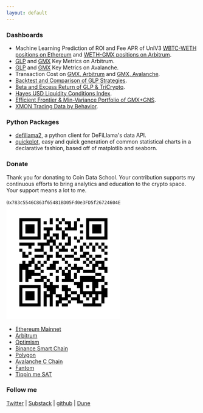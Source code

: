 ```yaml
---
layout: default
---
```


### Dashboards

* Machine Learning Prediction of ROI and Fee APR of UniV3 [WBTC-WETH positions on Ethereum](https://coindataschool-univ3-roi-prediction-wbtc-weth-main-oufzxi.streamlit.app/) and [WETH-GMX positions on Arbitrum](https://coindataschool-univ3-roi-prediction-weth-gmx-main-ponc95.streamlit.app/).
* [GLP](https://dune.com/coindataschool/glp-arbitrum) and [GMX](https://dune.com/coindataschool/gmx-arbitrum) Key Metrics on Arbitrum.
* [GLP](https://dune.com/coindataschool/glp-avalanche) and [GMX](https://dune.com/coindataschool/gmx-avalanche) Key Metrics on Avalanche.
* Transaction Cost on [GMX, Arbitrum](https://dune.com/coindataschool/cost-of-transactions-on-gmx-arbitrum) and [GMX, Avalanche](https://dune.com/coindataschool/cost-of-transactions-on-gmx-avalanche).
* [Backtest and Comparison of GLP Strategies](https://coindataschool-glp-strats-comp-dashboard-main-vimp75.streamlitapp.com/).
* [Beta and Excess Return of GLP & TriCrypto](https://coindataschool-beta-sharpe-ret-dashboard-main-5rm56h.streamlitapp.com/).
* [Hayes USD Liquidity Conditions Index](https://coindataschool-husdlci-main-pfjljd.streamlit.app/).
* [Efficient Frontier & Min-Variance Portfolio of GMX+GNS](https://coindataschool-minvar-portfolio-dashbord-main-w2wjqa.streamlit.app/).
* [XMON Trading Data by Behavior](https://dune.com/coindataschool/xmon-sudoswap).

### Python Packages

* [defillama2](https://github.com/coindataschool/defillama2), a python client for DeFiLlama's data API.
* [quickplot](https://github.com/coindataschool/quickplot), easy and quick generation of common statistical charts in a declarative fashion, based off of matplotlib and seaborn.

### Donate

Thank you for donating to Coin Data School. Your contribution supports my continuous efforts to bring analytics and education to the crypto space. Your support means a lot to me.

`0x783c5546C863f65481BD05Fd0e3FD5f26724604E`
![](assets/CDS-ETH-QR-CODE.png)

- [Ethereum Mainnet](https://etherscan.io/address/0x783c5546c863f65481bd05fd0e3fd5f26724604e)
- [Arbitrum](https://arbiscan.io/address/0x783c5546c863f65481bd05fd0e3fd5f26724604e)
- [Optimism](https://optimistic.etherscan.io/address/0x783c5546c863f65481bd05fd0e3fd5f26724604e)
- [Binance Smart Chain](https://bscscan.com/address/0x783c5546c863f65481bd05fd0e3fd5f26724604e)
- [Polygon](https://polygonscan.com/address/0x783c5546c863f65481bd05fd0e3fd5f26724604e)
- [Avalanche C Chain](https://snowtrace.io/address/0x783c5546c863f65481bd05fd0e3fd5f26724604e)
- [Fantom](https://ftmscan.com/address/0x783c5546c863f65481bd05fd0e3fd5f26724604e)
- [Tippin me SAT](https://tippin.me/@coindataschool)

### Follow me

[Twitter](https://twitter.com/coindataschool) | [Substack](https://coindataschool.substack.com/) | [github](https://github.com/coindataschool) | [Dune](https://dune.com/coindataschool)